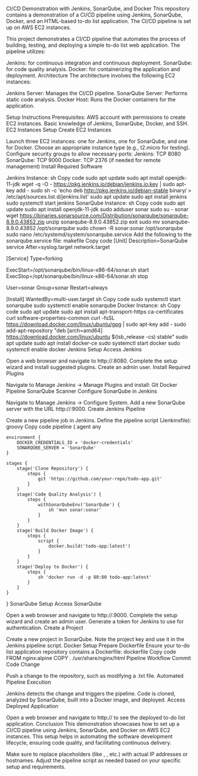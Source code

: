 CI/CD Demonstration with Jenkins, SonarQube, and Docker
This repository contains a demonstration of a CI/CD pipeline using Jenkins, SonarQube, Docker, and an HTML-based to-do list application. The CI/CD pipeline is set up on AWS EC2 instances.

This project demonstrates a CI/CD pipeline that automates the process of building, testing, and deploying a simple to-do list web application. The pipeline utilizes:

Jenkins: for continuous integration and continuous deployment.
SonarQube: for code quality analysis.
Docker: for containerizing the application and deployment.
Architecture
The architecture involves the following EC2 instances:

Jenkins Server: Manages the CI/CD pipeline.
SonarQube Server: Performs static code analysis.
Docker Host: Runs the Docker containers for the application.

Setup Instructions
Prerequisites:
AWS account with permissions to create EC2 instances.
Basic knowledge of Jenkins, SonarQube, Docker, and SSH.
EC2 Instances Setup
Create EC2 Instances

Launch three EC2 instances: one for Jenkins, one for SonarQube, and one for Docker.
Choose an appropriate instance type (e.g., t2.micro for testing).
Configure security groups to allow necessary ports:
Jenkins: TCP 8080
SonarQube: TCP 9000
Docker: TCP 2376 (if needed for remote management)
Install Required Software

Jenkins Instance:
sh
Copy code
sudo apt update
sudo apt install openjdk-11-jdk
wget -q -O - https://pkg.jenkins.io/debian/jenkins.io.key | sudo apt-key add -
sudo sh -c 'echo deb http://pkg.jenkins.io/debian-stable binary/ > /etc/apt/sources.list.d/jenkins.list'
sudo apt update
sudo apt install jenkins
sudo systemctl start jenkins
SonarQube Instance:
sh
Copy code
sudo apt update
sudo apt install openjdk-11-jdk
sudo adduser sonar
sudo su - sonar
wget https://binaries.sonarsource.com/Distribution/sonarqube/sonarqube-8.9.0.43852.zip
unzip sonarqube-8.9.0.43852.zip
exit
sudo mv sonarqube-8.9.0.43852 /opt/sonarqube
sudo chown -R sonar:sonar /opt/sonarqube
sudo nano /etc/systemd/system/sonarqube.service
Add the following to the sonarqube.service file:
makefile
Copy code
[Unit]
Description=SonarQube service
After=syslog.target network.target

[Service]
Type=forking

ExecStart=/opt/sonarqube/bin/linux-x86-64/sonar.sh start
ExecStop=/opt/sonarqube/bin/linux-x86-64/sonar.sh stop

User=sonar
Group=sonar
Restart=always

[Install]
WantedBy=multi-user.target
sh
Copy code
sudo systemctl start sonarqube
sudo systemctl enable sonarqube
Docker Instance:
sh
Copy code
sudo apt update
sudo apt install apt-transport-https ca-certificates curl software-properties-common
curl -fsSL https://download.docker.com/linux/ubuntu/gpg | sudo apt-key add -
sudo add-apt-repository "deb [arch=amd64] https://download.docker.com/linux/ubuntu $(lsb_release -cs) stable"
sudo apt update
sudo apt install docker-ce
sudo systemctl start docker
sudo systemctl enable docker
Jenkins Setup
Access Jenkins

Open a web browser and navigate to http://<Jenkins-Instance-IP>:8080.
Complete the setup wizard and install suggested plugins.
Create an admin user.
Install Required Plugins

Navigate to Manage Jenkins -> Manage Plugins and install:
Git
Docker Pipeline
SonarQube Scanner
Configure SonarQube in Jenkins

Navigate to Manage Jenkins -> Configure System.
Add a new SonarQube server with the URL http://<SonarQube-Instance-IP>:9000.
Create Jenkins Pipeline

Create a new pipeline job in Jenkins.
Define the pipeline script (Jenkinsfile):
groovy
Copy code
pipeline {
    agent any

    environment {
        DOCKER_CREDENTIALS_ID = 'docker-credentials'
        SONARQUBE_SERVER = 'SonarQube'
    }

    stages {
        stage('Clone Repository') {
            steps {
                git 'https://github.com/your-repo/todo-app.git'
            }
        }
        stage('Code Quality Analysis') {
            steps {
                withSonarQubeEnv('SonarQube') {
                    sh 'mvn sonar:sonar'
                }
            }
        }
        stage('Build Docker Image') {
            steps {
                script {
                    docker.build('todo-app:latest')
                }
            }
        }
        stage('Deploy to Docker') {
            steps {
                sh 'docker run -d -p 80:80 todo-app:latest'
            }
        }
    }
}
SonarQube Setup
Access SonarQube

Open a web browser and navigate to http://<SonarQube-Instance-IP>:9000.
Complete the setup wizard and create an admin user.
Generate a token for Jenkins to use for authentication.
Create a Project

Create a new project in SonarQube.
Note the project key and use it in the Jenkins pipeline script.
Docker Setup
Prepare Dockerfile
Ensure your to-do list application repository contains a Dockerfile:
dockerfile
Copy code
FROM nginx:alpine
COPY . /usr/share/nginx/html
Pipeline Workflow
Commit Code Change

Push a change to the repository, such as modifying a .txt file.
Automated Pipeline Execution

Jenkins detects the change and triggers the pipeline.
Code is cloned, analyzed by SonarQube, built into a Docker image, and deployed.
Access Deployed Application

Open a web browser and navigate to http://<Docker-Instance-IP> to see the deployed to-do list application.
Conclusion
This demonstration showcases how to set up a CI/CD pipeline using Jenkins, SonarQube, and Docker on AWS EC2 instances. This setup helps in automating the software development lifecycle, ensuring code quality, and facilitating continuous delivery.

Make sure to replace placeholders (like <Jenkins-Instance-IP>, <SonarQube-Instance-IP>, etc.) with actual IP addresses or hostnames. Adjust the pipeline script as needed based on your specific setup and requirements.
